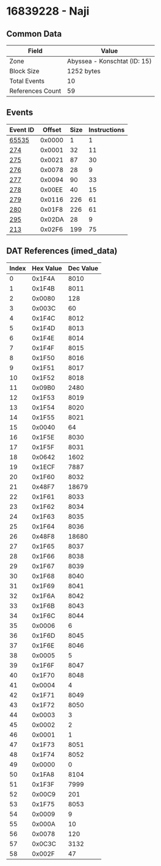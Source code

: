 # 16839228 - Naji

## Common Data

| Field            | Value                        |
|------------------|------------------------------|
| Zone             | Abyssea - Konschtat (ID: 15) |
| Block Size       | 1252 bytes                   |
| Total Events     | 10                           |
| References Count | 59                           |

## Events

| Event ID            | Offset   |   Size |   Instructions |
|---------------------|----------|--------|----------------|
| [65535](./65535.md) | 0x0000   |      1 |              1 |
| [274](./274.md)     | 0x0001   |     32 |             11 |
| [275](./275.md)     | 0x0021   |     87 |             30 |
| [276](./276.md)     | 0x0078   |     28 |              9 |
| [277](./277.md)     | 0x0094   |     90 |             33 |
| [278](./278.md)     | 0x00EE   |     40 |             15 |
| [279](./279.md)     | 0x0116   |    226 |             61 |
| [280](./280.md)     | 0x01F8   |    226 |             61 |
| [295](./295.md)     | 0x02DA   |     28 |              9 |
| [213](./213.md)     | 0x02F6   |    199 |             75 |

## DAT References (imed_data)

|   Index | Hex Value   |   Dec Value |
|---------|-------------|-------------|
|       0 | 0x1F4A      |        8010 |
|       1 | 0x1F4B      |        8011 |
|       2 | 0x0080      |         128 |
|       3 | 0x003C      |          60 |
|       4 | 0x1F4C      |        8012 |
|       5 | 0x1F4D      |        8013 |
|       6 | 0x1F4E      |        8014 |
|       7 | 0x1F4F      |        8015 |
|       8 | 0x1F50      |        8016 |
|       9 | 0x1F51      |        8017 |
|      10 | 0x1F52      |        8018 |
|      11 | 0x09B0      |        2480 |
|      12 | 0x1F53      |        8019 |
|      13 | 0x1F54      |        8020 |
|      14 | 0x1F55      |        8021 |
|      15 | 0x0040      |          64 |
|      16 | 0x1F5E      |        8030 |
|      17 | 0x1F5F      |        8031 |
|      18 | 0x0642      |        1602 |
|      19 | 0x1ECF      |        7887 |
|      20 | 0x1F60      |        8032 |
|      21 | 0x48F7      |       18679 |
|      22 | 0x1F61      |        8033 |
|      23 | 0x1F62      |        8034 |
|      24 | 0x1F63      |        8035 |
|      25 | 0x1F64      |        8036 |
|      26 | 0x48F8      |       18680 |
|      27 | 0x1F65      |        8037 |
|      28 | 0x1F66      |        8038 |
|      29 | 0x1F67      |        8039 |
|      30 | 0x1F68      |        8040 |
|      31 | 0x1F69      |        8041 |
|      32 | 0x1F6A      |        8042 |
|      33 | 0x1F6B      |        8043 |
|      34 | 0x1F6C      |        8044 |
|      35 | 0x0006      |           6 |
|      36 | 0x1F6D      |        8045 |
|      37 | 0x1F6E      |        8046 |
|      38 | 0x0005      |           5 |
|      39 | 0x1F6F      |        8047 |
|      40 | 0x1F70      |        8048 |
|      41 | 0x0004      |           4 |
|      42 | 0x1F71      |        8049 |
|      43 | 0x1F72      |        8050 |
|      44 | 0x0003      |           3 |
|      45 | 0x0002      |           2 |
|      46 | 0x0001      |           1 |
|      47 | 0x1F73      |        8051 |
|      48 | 0x1F74      |        8052 |
|      49 | 0x0000      |           0 |
|      50 | 0x1FA8      |        8104 |
|      51 | 0x1F3F      |        7999 |
|      52 | 0x00C9      |         201 |
|      53 | 0x1F75      |        8053 |
|      54 | 0x0009      |           9 |
|      55 | 0x000A      |          10 |
|      56 | 0x0078      |         120 |
|      57 | 0x0C3C      |        3132 |
|      58 | 0x002F      |          47 |
